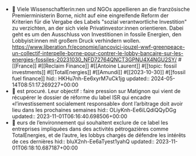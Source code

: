 - 📝 Viele Wissenschaftlerin:nen und NGOs appellieren an die französische Premierministerin Borne, nicht auf eine eingreifende Reform der Kriterien für die Vergabe des Labels "sozial verantwortliche Investition" zu verzichten, an der sich viele Privatinvestor:innen orientieren. Dabei geht es um den Ausschluss von Investitionen in fossile Energien, den Lobbyist:innen mit großem Druck verhindern wollen. https://www.liberation.fr/economie/jancovici-jouzel-wwf-greenpeace-un-collectif-interpelle-borne-pour-contrer-le-lobby-bancaire-sur-les-energies-fossiles-20231030_NFD72764QNCT3GPNU4X4NGU2SY/ #[[France]] #[[Reclaim Finance]] #[[Antoine Laurent]] #[[topic: fossil investments]] #[[TotalEnergies]] #[[Amundi]] #[[2023-10-30]] #[[fossil fuel finance]]
  hid:: HKHu7nh-Ee6xyrM7uCk1jg
  updated:: 2024-05-14T08:51:17.269227+00:00
- 📌 est procuré. Leur objectif : faire pression sur Matignon qui vient de récupérer le dossier de réforme du label ISR qui encadre «l’investissement socialement responsable» dont l’arbitrage doit avoir lieu dans les prochaines semaines
  hid:: OLiyKnh-Ee6iLQdiQQyDGg
  updated:: 2023-11-01T06:16:40.698506+00:00
- 📌 eurs de l’environnement qui souhaitent exclure de ce label les entreprises impliquées dans des activités pétrogazières comme TotalEnergies, et de l’autre, les lobbys chargés de défendre les intérêts de ces dernières
  hid:: bluX2nh-Ee6aTyest1yahQ
  updated:: 2023-11-01T06:18:10.687187+00:00